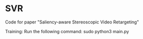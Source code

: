 # SVR

Code for paper "Saliency-aware Stereoscopic Video Retargeting"


Training:
Run the following command:
sudo python3 main.py


